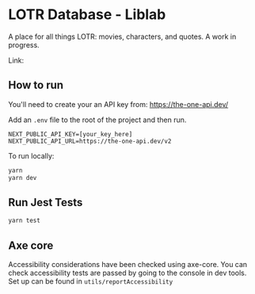 # LOTR Database - Liblab

A place for all things LOTR: movies, characters, and quotes.
A work in progress.

Link: 

## How to run

You'll need to create your an API key from: https://the-one-api.dev/

Add an `.env` file to the root of the project and then run.

```
NEXT_PUBLIC_API_KEY=[your_key_here]
NEXT_PUBLIC_API_URL=https://the-one-api.dev/v2
```

To run locally: 
```bash
yarn
yarn dev
```

## Run Jest Tests

```bash
yarn test
```

## Axe core

Accessibility considerations have been checked using axe-core.
You can check accessibility tests are passed by going to the console in dev tools. Set up can be found in `utils/reportAccessibility`
